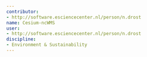 ```yaml
---
contributor:
- http://software.esciencecenter.nl/person/n.drost
name: Cesium-ncWMS
user:
- http://software.esciencecenter.nl/person/n.drost
discipline:
- Environment & Sustainability
---
```


